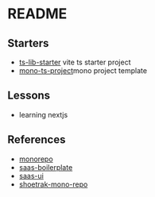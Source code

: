 # README


## Starters

- [ts-lib-starter](https://github.com/fluent-qa/ts-lib-starter) vite ts starter project
- [mono-ts-project](https://github.com/qdriven/mono-ts-starter.git)mono project template


## Lessons

- []()learning nextjs

## References

- [monorepo](https://monorepo.tools/)
- [saas-boilerplate](https://github.com/apptension/saas-boilerplate.git)
- [saas-ui](https://github.com/saas-js/saas-ui.git)
- [shoetrak-mono-repo](https://github.com/sistemas-shoetrak/shoetrak-monorepo)